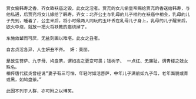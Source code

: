 <!-- { "loadSidebar": true } -->
    贾女偷韩寿之香，齐女致袄庙之毁，此女之淫者。贾充的女儿偷皇帝赐给贾充的香送给韩寿，与他私通，后贾充将女儿嫁给了韩寿。齐女：北齐公主与乳母的儿子相约在袄庙中相会，乳母的儿子先到，睡着了，公主来后，将小时候两人同玩的玉环丢在乳母儿子身上，乳母的儿子醒来后，欲火中烧，就放一把火将袄教的庙烧掉了。

    东施效颦而可厌，无盐刻画以难堪，此女之丑者。 

    自古贞淫各异，人生妍丑不齐。 妍：美丽。

    是故生菩萨、九子母、鸠盘荼，谓妇态之更变可畏；钱树子、 一点红、无廉耻，谓青楼之妓女殊名。 
    相传唐代裴炎曾经说“妻子有三可怕，年轻时如活菩萨，中年儿子满前如九子母，老年面貌或青或黑，如鸠盘荼。”

    此固不列于人群，亦可附之以博笑。
 

